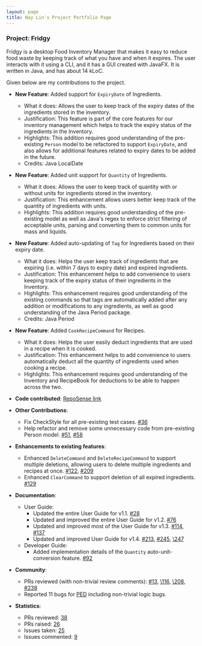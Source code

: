 ```yaml
---
layout: page
title: Nay Lin's Project Portfolio Page
---
```


### Project: Fridgy

Fridgy is a desktop Food Inventory Manager that makes it easy to reduce food waste by keeping track of what you have and when it expires. The user interacts with it using a CLI, and it has a GUI created with JavaFX. It is written in Java, and has about 14 kLoC.

Given below are my contributions to the project.

* **New Feature**: Added support for `ExpiryDate` of Ingredients.
  * What it does: Allows the user to keep track of the expiry dates of the ingredients stored in the inventory. 
  * Justification: This feature is part of the core features for our inventory management which helps to track the expiry status of the ingredients in the Inventory.
  * Highlights: This addition requires good understanding of the pre-existing `Person` model to be refactored to support `ExpiryDate`, and also allows for additional features related to expiry dates to be added in the future. 
  * Credits: Java LocalDate

* **New Feature**: Added unit support for `Quantity` of Ingredients.
  * What it does: Allows the user to keep track of quantity with or without units for ingredients stored in the inventory.
  * Justification: This enhancement allows users better keep track of the quantity of ingredients with units. 
  * Highlights: This addition requires good understanding of the pre-existing model as well as Java's regex to enforce strict filtering of acceptable units, parsing and converting them to common units for mass and liquids. 

* **New Feature**: Added auto-updating of `Tag` for Ingredients based on their expiry date.
  * What it does: Helps the user keep track of ingredients that are expiring (i.e. within 7 days to expiry date) and expired ingredients.
  * Justification: This enhancement helps to add convenience to users keeping track of the expiry status of their ingredients in the Inventory.
  * Highlights: This enhancement requires good understanding of the existing commands so that tags are automatically added after any addition or modifications to any ingredients, as well as good understanding of the Java Period package.  
  * Credits: Java Period

* **New Feature**: Added `CookRecipeCommand` for Recipes.
  * What it does: Helps the user easily deduct ingredients that are used in a recipe when it is cooked.
  * Justification: This enhancement helps to add convenience to users automatically deduct all the quantity of ingredients used when cooking a recipe.
  * Highlights: This enhancement requires good understanding of the Inventory and RecipeBook for deductions to be able to happen across the two.
  
* **Code contributed**: [RepoSense link](https://nus-cs2103-ay2122s1.github.io/tp-dashboard/?search=NayLin-H99&sort=groupTitle&sortWithin=title&timeframe=commit&mergegroup=&groupSelect=groupByAuthors&breakdown=true&checkedFileTypes=docs~functional-code~test-code~other&since=2021-09-17&tabOpen=true&tabType=authorship&tabAuthor=NayLin-H99&tabRepo=AY2122S1-CS2103T-W11-1%2Ftp%5Bmaster%5D&authorshipIsMergeGroup=false&authorshipFileTypes=docs~functional-code~test-code~other&authorshipIsBinaryFileTypeChecked=false)

* **Other Contributions**: 
  * Fix CheckStyle for all pre-existing test cases. [\#36](https://github.com/AY2122S1-CS2103T-W11-1/tp/pull/36)
  * Help refactor and remove some unnecessary code from pre-existing Person model. [\#51](https://github.com/AY2122S1-CS2103T-W11-1/tp/pull/51), [\#58](https://github.com/AY2122S1-CS2103T-W11-1/tp/pull/58)

* **Enhancements to existing features**:
  * Enhanced `DeleteCommand` and `DeleteRecipeCommand` to support multiple deletions, allowing users to delete multiple ingredients and recipes at once. [\#122](https://github.com/AY2122S1-CS2103T-W11-1/tp/pull/122), [\#209](https://github.com/AY2122S1-CS2103T-W11-1/tp/pull/209)
  * Enhanced `ClearCommand` to support deletion of all expired ingredients. [\#129](https://github.com/AY2122S1-CS2103T-W11-1/tp/pull/129)

* **Documentation**:
  * User Guide:
    * Updated the entire User Guide for v1.1. [\#28](https://github.com/AY2122S1-CS2103T-W11-1/tp/pull/28)
    * Updated and improved the entire User Guide for v1.2. [\#76](https://github.com/AY2122S1-CS2103T-W11-1/tp/pull/76)
    * Updated and improved most of the User Guide for v1.3. [\#114](https://github.com/AY2122S1-CS2103T-W11-1/tp/pull/114), [\#137](https://github.com/AY2122S1-CS2103T-W11-1/tp/pull/137)
    * Updated and improved User Guide for v1.4. [\#213](https://github.com/AY2122S1-CS2103T-W11-1/tp/pull/213), [\#245](https://github.com/AY2122S1-CS2103T-W11-1/tp/pull/245), [\247](https://github.com/AY2122S1-CS2103T-W11-1/tp/pull/247)
  * Developer Guide:
    * Added implementation details of the `Quantity` auto-unit-conversion feature. [\#92](https://github.com/AY2122S1-CS2103T-W11-1/tp/pull/92)

* **Community**:
  * PRs reviewed (with non-trivial review comments): [\#13](https://github.com/AY2122S1-CS2103T-W11-1/tp/pull/13), [\116](https://github.com/AY2122S1-CS2103T-W11-1/tp/pull/116), [\208](https://github.com/AY2122S1-CS2103T-W11-1/tp/pull/208), [\#238](https://github.com/AY2122S1-CS2103T-W11-1/tp/pull/238) 
  * Reported 11 bugs for [PED](https://github.com/NayLin-H99/ped/issues) including non-trivial logic bugs.

* **Statistics**:
  * PRs reviewed: [38](https://github.com/AY2122S1-CS2103T-W11-1/tp/pulls?q=is%3Apr+reviewed-by%3Anaylin-h99)
  * PRs raised: [26](https://github.com/AY2122S1-CS2103T-W11-1/tp/pulls?q=is%3Apr+is%3Aclosed+author%3Anaylin-h99)
  * Issues taken: [25](https://github.com/AY2122S1-CS2103T-W11-1/tp/issues?q=is%3Aissue+assignee%3ANayLin-H99)
  * Issues commented: [9](https://github.com/AY2122S1-CS2103T-W11-1/tp/issues?q=is%3Aissue+commenter%3Anaylin-h99+is%3Aclosed)
  